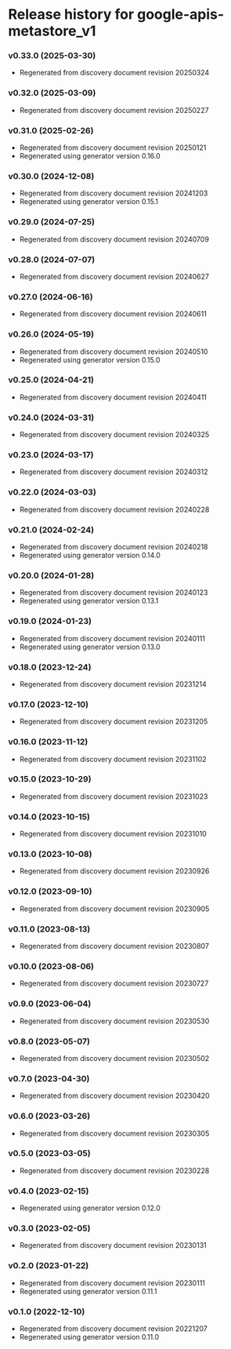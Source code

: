# Release history for google-apis-metastore_v1

### v0.33.0 (2025-03-30)

* Regenerated from discovery document revision 20250324

### v0.32.0 (2025-03-09)

* Regenerated from discovery document revision 20250227

### v0.31.0 (2025-02-26)

* Regenerated from discovery document revision 20250121
* Regenerated using generator version 0.16.0

### v0.30.0 (2024-12-08)

* Regenerated from discovery document revision 20241203
* Regenerated using generator version 0.15.1

### v0.29.0 (2024-07-25)

* Regenerated from discovery document revision 20240709

### v0.28.0 (2024-07-07)

* Regenerated from discovery document revision 20240627

### v0.27.0 (2024-06-16)

* Regenerated from discovery document revision 20240611

### v0.26.0 (2024-05-19)

* Regenerated from discovery document revision 20240510
* Regenerated using generator version 0.15.0

### v0.25.0 (2024-04-21)

* Regenerated from discovery document revision 20240411

### v0.24.0 (2024-03-31)

* Regenerated from discovery document revision 20240325

### v0.23.0 (2024-03-17)

* Regenerated from discovery document revision 20240312

### v0.22.0 (2024-03-03)

* Regenerated from discovery document revision 20240228

### v0.21.0 (2024-02-24)

* Regenerated from discovery document revision 20240218
* Regenerated using generator version 0.14.0

### v0.20.0 (2024-01-28)

* Regenerated from discovery document revision 20240123
* Regenerated using generator version 0.13.1

### v0.19.0 (2024-01-23)

* Regenerated from discovery document revision 20240111
* Regenerated using generator version 0.13.0

### v0.18.0 (2023-12-24)

* Regenerated from discovery document revision 20231214

### v0.17.0 (2023-12-10)

* Regenerated from discovery document revision 20231205

### v0.16.0 (2023-11-12)

* Regenerated from discovery document revision 20231102

### v0.15.0 (2023-10-29)

* Regenerated from discovery document revision 20231023

### v0.14.0 (2023-10-15)

* Regenerated from discovery document revision 20231010

### v0.13.0 (2023-10-08)

* Regenerated from discovery document revision 20230926

### v0.12.0 (2023-09-10)

* Regenerated from discovery document revision 20230905

### v0.11.0 (2023-08-13)

* Regenerated from discovery document revision 20230807

### v0.10.0 (2023-08-06)

* Regenerated from discovery document revision 20230727

### v0.9.0 (2023-06-04)

* Regenerated from discovery document revision 20230530

### v0.8.0 (2023-05-07)

* Regenerated from discovery document revision 20230502

### v0.7.0 (2023-04-30)

* Regenerated from discovery document revision 20230420

### v0.6.0 (2023-03-26)

* Regenerated from discovery document revision 20230305

### v0.5.0 (2023-03-05)

* Regenerated from discovery document revision 20230228

### v0.4.0 (2023-02-15)

* Regenerated using generator version 0.12.0

### v0.3.0 (2023-02-05)

* Regenerated from discovery document revision 20230131

### v0.2.0 (2023-01-22)

* Regenerated from discovery document revision 20230111
* Regenerated using generator version 0.11.1

### v0.1.0 (2022-12-10)

* Regenerated from discovery document revision 20221207
* Regenerated using generator version 0.11.0

